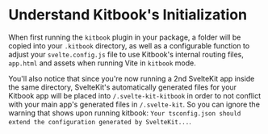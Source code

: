 # Understand Kitbook's Initialization

When first running the `kitbook` plugin in your package, a folder will be copied into your `.kitbook` directory, as well as a configurable function to adjust your `svelte.config.js` file to use Kitbook's internal routing files, `app.html` and assets when running Vite in `kitbook` mode.

You'll also notice that since you're now running a 2nd SvelteKit app inside the same directory, SvelteKit's automatically generated files for your Kitbook app will be placed into `/.svelte-kit-kitbook` in order to not conflict with your main app's generated files in `/.svelte-kit`. So you can ignore the warning that shows upon running kitbook: `Your tsconfig.json should extend the configuration generated by SvelteKit...`.